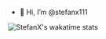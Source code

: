 - 👋 Hi, I’m @stefanx111

![StefanX's wakatime stats](https://github-readme-stats.vercel.app/api/wakatime?username=stefanx)

<!---
stefanx111/stefanx111 is a ✨ special ✨ repository because its `README.md` (this file) appears on your GitHub profile.
You can click the Preview link to take a look at your changes.
--->
